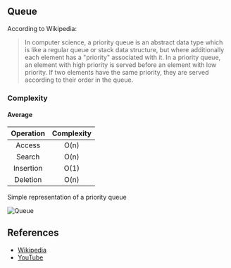 ## Queue

According to Wikipedia:

> In computer science, a priority queue is an abstract data type which is like a regular queue or stack data structure, but where additionally each element has a "priority" associated with it. In a priority queue, an element with high priority is served before an element with low priority. If two elements have the same priority, they are served according to their order in the queue.

### Complexity

#### Average

| Operation | Complexity |
| :-------: | :--------: |
| Access    | O(n)       |
| Search    | O(n)       |
| Insertion | O(1)       |
| Deletion  | O(n)       |

Simple representation of a priority queue

![Queue](http://coopsoft.com/ar/i/priorityQue.gif)

## References

- [Wikipedia](https://en.wikipedia.org/wiki/Priority_queue)
- [YouTube](https://www.youtube.com/watch?v=wptevk0bshY&list=PLLXdhg_r2hKA7DPDsunoDZ-Z769jWn4R8&index=6)
